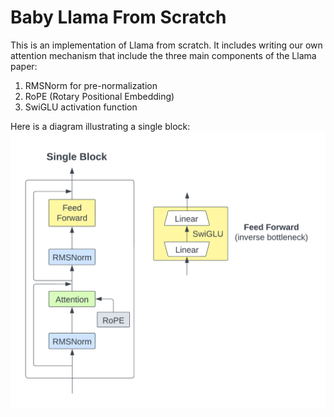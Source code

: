 # Baby Llama From Scratch
This is an implementation of Llama from scratch. It includes writing our own attention mechanism that include the three main components of the Llama paper:
1. RMSNorm for pre-normalization
2. RoPE (Rotary Positional Embedding)
3. SwiGLU activation function

Here is a diagram illustrating a single block:
![](/imgs/diagram1.png)

